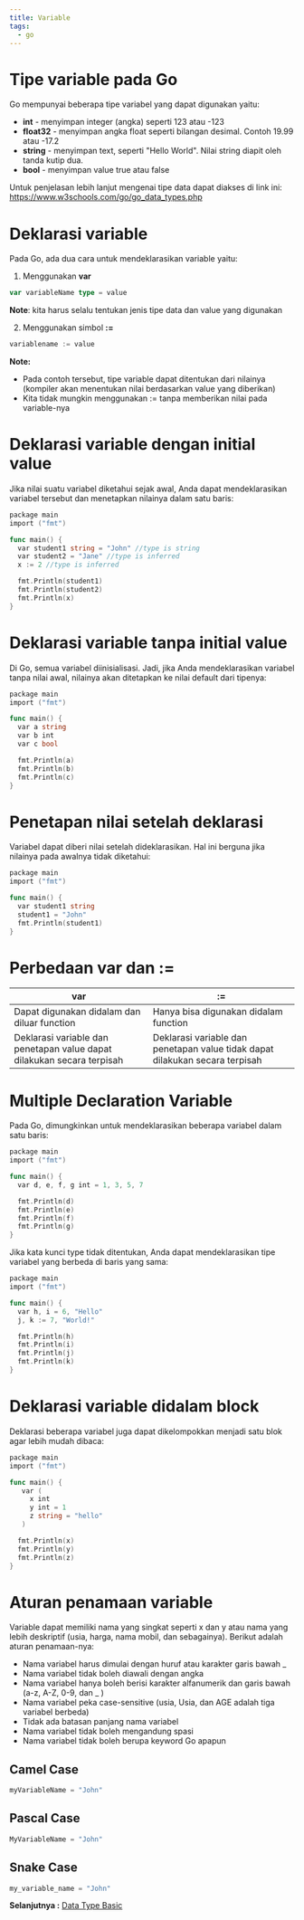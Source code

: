 ```yaml
---
title: Variable
tags:
  - go
---
```


# Tipe variable pada Go

Go mempunyai beberapa tipe variabel yang dapat digunakan yaitu:

- **int** - menyimpan integer (angka) seperti 123 atau -123
- **float32** - menyimpan angka float seperti bilangan desimal. Contoh 19.99 atau -17.2
- **string** - menyimpan text, seperti "Hello World". Nilai string diapit oleh tanda kutip dua.
- **bool** - menyimpan value true atau false

Untuk penjelasan lebih lanjut mengenai tipe data dapat diakses di link ini:
https://www.w3schools.com/go/go_data_types.php

# Deklarasi variable

Pada Go, ada dua cara untuk mendeklarasikan variable yaitu:

1. Menggunakan **var**

```go
var variableName type = value
```

**Note**: kita harus selalu tentukan jenis tipe data dan value yang digunakan

2. Menggunakan simbol **:=**

```go
variablename := value
```

**Note:**

- Pada contoh tersebut, tipe variable dapat ditentukan dari nilainya (kompiler akan menentukan nilai berdasarkan value yang diberikan)
- Kita tidak mungkin menggunakan := tanpa memberikan nilai pada variable-nya

# Deklarasi variable dengan initial value

Jika nilai suatu variabel diketahui sejak awal, Anda dapat mendeklarasikan variabel tersebut dan menetapkan nilainya dalam satu baris:

```go
package main
import ("fmt")

func main() {
  var student1 string = "John" //type is string
  var student2 = "Jane" //type is inferred
  x := 2 //type is inferred

  fmt.Println(student1)
  fmt.Println(student2)
  fmt.Println(x)
}
```

# Deklarasi variable tanpa initial value

Di Go, semua variabel diinisialisasi. Jadi, jika Anda mendeklarasikan variabel tanpa nilai awal, nilainya akan ditetapkan ke nilai default dari tipenya:

```go
package main
import ("fmt")

func main() {
  var a string
  var b int
  var c bool

  fmt.Println(a)
  fmt.Println(b)
  fmt.Println(c)
}
```

# Penetapan nilai setelah deklarasi

Variabel dapat diberi nilai setelah dideklarasikan. Hal ini berguna jika nilainya pada awalnya tidak diketahui:

```go
package main
import ("fmt")

func main() {
  var student1 string
  student1 = "John"
  fmt.Println(student1)
}
```

# Perbedaan var dan :=

| **var**                                                                | **:=**                                                                       |
| ---------------------------------------------------------------------- | ---------------------------------------------------------------------------- |
| Dapat digunakan didalam dan diluar function                            | Hanya bisa digunakan didalam function                                        |
| Deklarasi variable dan penetapan value dapat dilakukan secara terpisah | Deklarasi variable dan penetapan value tidak dapat dilakukan secara terpisah |

# Multiple Declaration Variable

Pada Go, dimungkinkan untuk mendeklarasikan beberapa variabel dalam satu baris:

```go
package main
import ("fmt")

func main() {
  var d, e, f, g int = 1, 3, 5, 7

  fmt.Println(d)
  fmt.Println(e)
  fmt.Println(f)
  fmt.Println(g)
}
```

Jika kata kunci type tidak ditentukan, Anda dapat mendeklarasikan tipe variabel yang berbeda di baris yang sama:

```go
package main
import ("fmt")

func main() {
  var h, i = 6, "Hello"
  j, k := 7, "World!"

  fmt.Println(h)
  fmt.Println(i)
  fmt.Println(j)
  fmt.Println(k)
}
```

# Deklarasi variable didalam block

Deklarasi beberapa variabel juga dapat dikelompokkan menjadi satu blok agar lebih mudah dibaca:

```go
package main
import ("fmt")

func main() {
   var (
     x int
     y int = 1
     z string = "hello"
   )

  fmt.Println(x)
  fmt.Println(y)
  fmt.Println(z)
}
```

# Aturan penamaan variable

Variable dapat memiliki nama yang singkat seperti x dan y atau nama yang lebih deskriptif (usia, harga, nama mobil, dan sebagainya). Berikut adalah aturan penamaan-nya:

- Nama variabel harus dimulai dengan huruf atau karakter garis bawah \_
- Nama variabel tidak boleh diawali dengan angka
- Nama variabel hanya boleh berisi karakter alfanumerik dan garis bawah (a-z, A-Z, 0-9, dan \_ )
- Nama variabel peka case-sensitive (usia, Usia, dan AGE adalah tiga variabel berbeda)
- Tidak ada batasan panjang nama variabel
- Nama variabel tidak boleh mengandung spasi
- Nama variabel tidak boleh berupa keyword Go apapun

## Camel Case

```go
myVariableName = "John"
```

## Pascal Case

```go
MyVariableName = "John"
```

## Snake Case

```go
my_variable_name = "John"
```

**Selanjutnya :** [Data Type Basic](datatypebasic.md)
